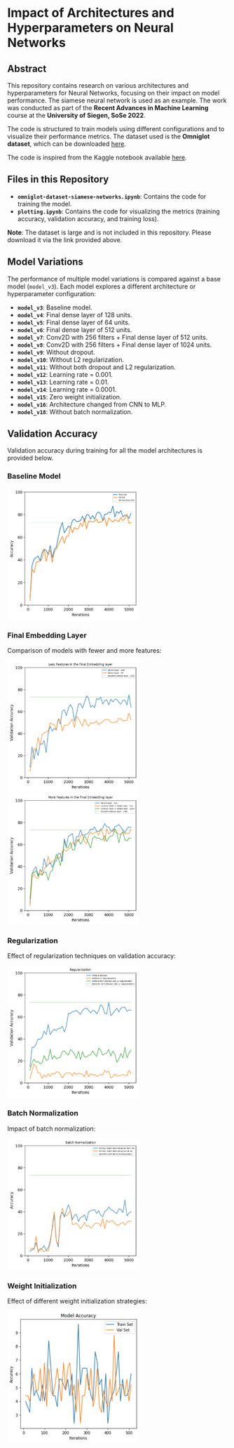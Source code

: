 # Impact of Architectures and Hyperparameters on Neural Networks

## Abstract
This repository contains research on various architectures and hyperparameters for Neural Networks, focusing on their impact on model performance. The siamese neural network is used as an example. The work was conducted as part of the **Recent Advances in Machine Learning** course at the **University of Siegen, SoSe 2022**.

The code is structured to train models using different configurations and to visualize their performance metrics. The dataset used is the **Omniglot dataset**, which can be downloaded [here](https://github.com/brendenlake/omniglot).

The code is inspired from the Kaggle notebook available [here](https://www.kaggle.com/code/kartik2112/omniglot-dataset-siamese-networks).

## Files in this Repository
- **`omniglot-dataset-siamese-networks.ipynb`**: Contains the code for training the model.
- **`plotting.ipynb`**: Contains the code for visualizing the metrics (training accuracy, validation accuracy, and training loss).

**Note**: The dataset is large and is not included in this repository. Please download it via the link provided above.

## Model Variations
The performance of multiple model variations is compared against a base model (`model_v3`). Each model explores a different architecture or hyperparameter configuration:

- **`model_v3`**: Baseline model.
- **`model_v4`**: Final dense layer of 128 units.
- **`model_v5`**: Final dense layer of 64 units.
- **`model_v6`**: Final dense layer of 512 units.
- **`model_v7`**: Conv2D with 256 filters + Final dense layer of 512 units.
- **`model_v8`**: Conv2D with 256 filters + Final dense layer of 1024 units.
- **`model_v9`**: Without dropout.
- **`model_v10`**: Without L2 regularization.
- **`model_v11`**: Without both dropout and L2 regularization.
- **`model_v12`**: Learning rate = 0.001.
- **`model_v13`**: Learning rate = 0.01.
- **`model_v14`**: Learning rate = 0.0001.
- **`model_v15`**: Zero weight initialization.
- **`model_v16`**: Architecture changed from CNN to MLP.
- **`model_v18`**: Without batch normalization.

## Validation Accuracy
Validation accuracy during training for all the model architectures is provided below.

### Baseline Model
<div style="text-align: left;">
    <img src="graphs/baseline.png" width="300" height="300">
</div>

### Final Embedding Layer
Comparison of models with fewer and more features:
<div style="text-align: left;">
    <img src="graphs/less-features.png" width="300" height="300">
    <img src="graphs/more-features.png" width="300" height="300">
</div>

### Regularization
Effect of regularization techniques on validation accuracy:
<div style="text-align: left;">
    <img src="graphs/regularization.png" width="300" height="300">
</div>

### Batch Normalization
Impact of batch normalization:
<div style="text-align: left;">
    <img src="graphs/batch-norm.png" width="300" height="300">
</div>

### Weight Initialization
Effect of different weight initialization strategies:
<div style="text-align: left;">
    <img src="graphs/weight-initialization.png" width="300" height="300">
</div>
